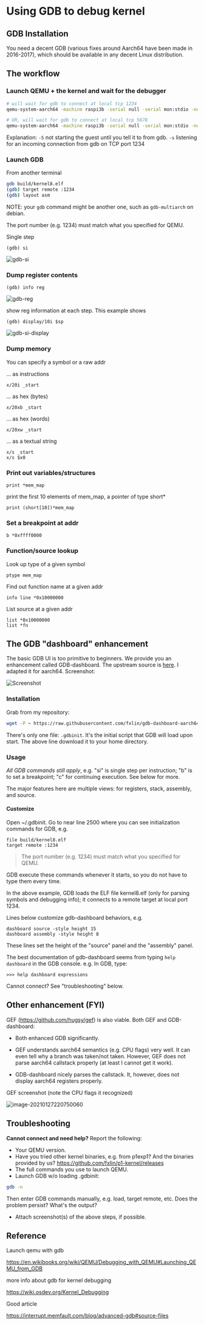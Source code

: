 # Using GDB to debug kernel

## GDB Installation

You need a decent GDB (various fixes around Aarch64 have been made in 2016-2017),
which should be available in any decent Linux distribution.

## The workflow

### Launch QEMU + the kernel and wait for the debugger

```sh
# will wait for gdb to connect at local tcp 1234
qemu-system-aarch64 -machine raspi3b -serial null -serial mon:stdio -nographic -kernel ./kernel8.img -s -S

# OR, will wait for gdb to connect at local tcp 5678
qemu-system-aarch64 -machine raspi3b -serial null -serial mon:stdio -nographic -kernel ./kernel8.img -gdb tcp::5678 -S
```

Explanation: `-S` not starting the guest until you tell it to from gdb. `-s` listening for an incoming connection from gdb on TCP port 1234

### Launch GDB

From another terminal

```sh
gdb build/kernel8.elf
(gdb) target remote :1234
(gdb) layout asm
```

NOTE: your `gdb` command might be another one, such as `gdb-multiarch` on debian.

The port number (e.g. 1234) must match what you specified for QEMU.

Single step

```
(gdb) si
```

![gdb-si](images/gdb-si.png)

### Dump register contents

```
(gdb) info reg
```

![gdb-reg](images/gdb-reg.png)


show reg information at each step. This example shows
```
(gdb) display/10i $sp
```

![gdb-si-display](images/gdb-si-display.gif)

### Dump memory

You can specify a symbol or a raw addr

... as instructions

```
x/20i _start
```
... as hex (bytes)
```
x/20xb _start
```

... as hex (words)
```
x/20xw _start
```
... as a textual string
```
x/s _start
x/s $x0
```

### Print out variables/structures

```
print *mem_map
```

print the first 10 elements of mem_map, a pointer of type short*

```
print (short[10])*mem_map
```

### Set a breakpoint at addr

```
b *0xffff0000
```

### Function/source lookup

Look up type of a given symbol
```
ptype mem_map
```

Find out function name at a given addr
```
info line *0x10000000
```

List source at a given addr
```
list *0x10000000
list *fn
```

## The GDB "dashboard" enhancement

The basic GDB UI is too primitive to beginners. We provide you an enhancement called GDB-dashboard. The upstream source is [here](https://github.com/fxlin/gdb-dashboard-aarch64). I adapted it for aarch64. Screenshot:

![Screenshot](https://raw.githubusercontent.com/fxlin/gdb-dashboard-aarch64/master/gdb-dash-aarch64.png)



### Installation

Grab from my repository:

```sh
wget -P ~ https://raw.githubusercontent.com/fxlin/gdb-dashboard-aarch64/master/.gdbinit
```

There's only one file: `.gdbinit`. It's the initial script that GDB will load upon start. The above line download it to your home directory.

### Usage

*All GDB commands still apply*, e.g. "si" is single step per instruction; "b" is to set a breakpoint; "c" for continuing execution. See below for more.

The major features here are multiple views: for registers, stack, assembly, and source.

#### Customize

Open ~/.gdbinit. Go to near line 2500 where you can see initialization commands for GDB, e.g.

```
file build/kernel8.elf
target remote :1234
```

> The port number (e.g. 1234) must match what you specified for QEMU.

GDB execute these commands whenever it starts, so you do not have to type them every time.

In the above example, GDB loads the ELF file kernel8.elf (only for parsing symbols and debugging info); it connects to a remote target at local port 1234.

Lines below customize gdb-dashboard behaviors, e.g.

```
dashboard source -style height 15
dashboard assembly -style height 8
```

These lines set the height of the "source" panel and the "assembly" panel.

The best documentation of gdb-dashboard seems from typing `help dashboard` in the GDB console. e.g. In GDB, type:

```
>>> help dashboard expressions
```

Cannot connect? See "troubleshooting" below.

## Other enhancement (FYI)


GEF (https://github.com/hugsy/gef) is also viable. Both GEF and GDB-dashboard:

* Both enhanced GDB significantly.

* GEF understands aarch64 semantics (e.g. CPU flags) very well. It can even tell why a branch was taken/not taken. However, GEF does not parse aarch64 callstack properly (at least I cannot get it work).

* GDB-dashboard nicely parses the callstack. It, however, does not display aarch64 registers properly.

GEF screenshot (note the CPU flags it recognized)

![image-20210127220750060](lesson03/images/gef.png)



## Troubleshooting

**Cannot connect and need help?** Report the following:

* Your QEMU version.
* Have you tried other kernel binaries, e.g. from p1exp1? And the binaries provided by us? https://github.com/fxlin/p1-kernel/releases
* The full commands you use to launch QEMU.
* Launch GDB w/o loading .gdbinit:

```sh
gdb -n
```

Then enter GDB commands manually, e.g. load, target remote, etc. Does the problem persist? What's the output?

* Attach screenshot(s) of the above steps, if possible.

## Reference

Launch qemu with gdb

https://en.wikibooks.org/wiki/QEMU/Debugging_with_QEMU#Launching_QEMU_from_GDB

more info about gdb for kernel debugging

https://wiki.osdev.org/Kernel_Debugging

Good article

https://interrupt.memfault.com/blog/advanced-gdb#source-files
